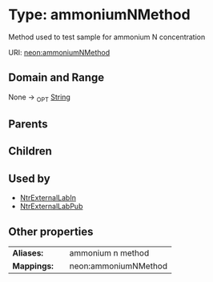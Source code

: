 
# Type: ammoniumNMethod


Method used to test sample for ammonium N concentration

URI: [neon:ammoniumNMethod](https://data.neonscience.org/ammoniumNMethod)


## Domain and Range

None ->  <sub>OPT</sub> [String](types/String.md)

## Parents


## Children


## Used by

 * [NtrExternalLabIn](NtrExternalLabIn.md)
 * [NtrExternalLabPub](NtrExternalLabPub.md)

## Other properties

|  |  |  |
| --- | --- | --- |
| **Aliases:** | | ammonium n method |
| **Mappings:** | | neon:ammoniumNMethod |

